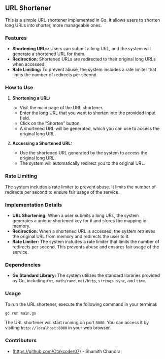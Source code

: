 ## URL Shortener

This is a simple URL shortener implemented in Go. It allows users to shorten long URLs into shorter, more manageable ones.

### Features

- **Shortening URLs:** Users can submit a long URL, and the system will generate a shortened URL for them.
- **Redirection:** Shortened URLs are redirected to their original long URLs when accessed.
- **Rate Limiting:** To prevent abuse, the system includes a rate limiter that limits the number of redirects per second.

### How to Use

1. **Shortening a URL:**
   - Visit the main page of the URL shortener.
   - Enter the long URL that you want to shorten into the provided input field.
   - Click on the "Shorten" button.
   - A shortened URL will be generated, which you can use to access the original long URL.

2. **Accessing a Shortened URL:**
   - Use the shortened URL generated by the system to access the original long URL.
   - The system will automatically redirect you to the original URL.

### Rate Limiting

The system includes a rate limiter to prevent abuse. It limits the number of redirects per second to ensure fair usage of the service.

### Implementation Details

- **URL Shortening:** When a user submits a long URL, the system generates a unique shortened key for it and stores the mapping in memory.
- **Redirection:** When a shortened URL is accessed, the system retrieves the original URL from memory and redirects the user to it.
- **Rate Limiter:** The system includes a rate limiter that limits the number of redirects per second. This prevents abuse and ensures fair usage of the service.

### Dependencies

- **Go Standard Library:** The system utilizes the standard libraries provided by Go, including `fmt`, `math/rand`, `net/http`, `strings`, `sync`, and `time`.

### Usage

To run the URL shortener, execute the following command in your terminal:

```bash
go run main.go
```

The URL shortener will start running on port `8080`. You can access it by visiting `http://localhost:8080` in your web browser.

### Contributors

- (https://github.com/Otakcoder07) - Shamith Chandra

